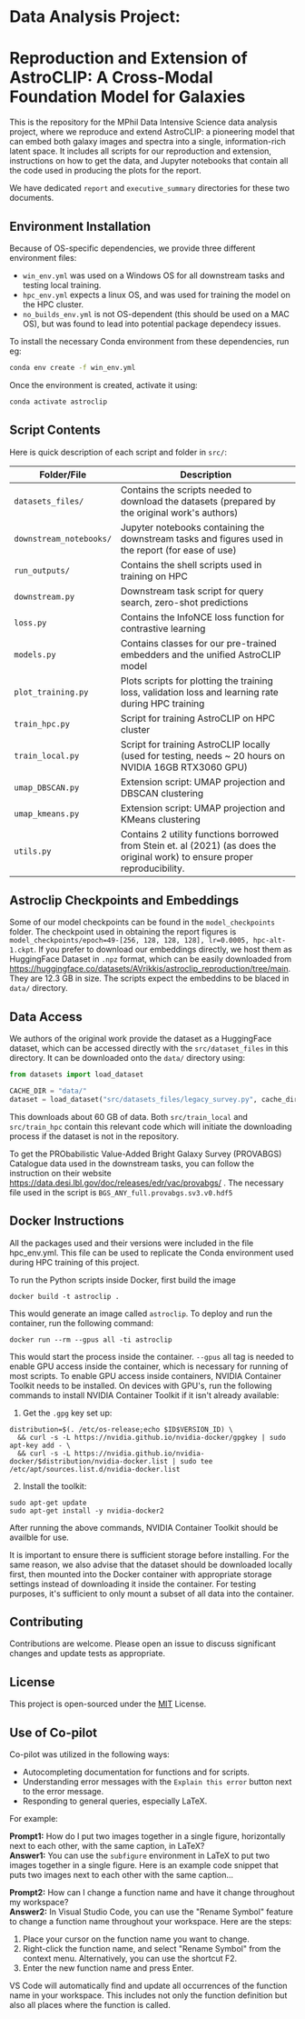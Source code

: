 # Data Analysis Project:
# Reproduction and Extension of AstroCLIP: A Cross-Modal Foundation Model for Galaxies

This is the repository for the MPhil Data Intensive Science data analysis project, where we reproduce and extend AstroCLIP: a pioneering model that can embed both galaxy images and spectra into a single, information-rich latent space. It includes all scripts for our reproduction and extension, instructions on how to get the data, and Jupyter notebooks that contain all the code used in producing the plots for the report.

We have dedicated `report` and `executive_summary` directories for these two documents.



## Environment Installation
Because of OS-specific dependencies, we provide three different environment files: 
- `win_env.yml` was used on a Windows OS for all downstream tasks and testing local training.
- `hpc_env.yml` expects a linux OS, and was used for training the model on the HPC cluster.
- `no_builds_env.yml` is not OS-dependent (this should be used on a MAC OS), but was found to lead into potential package dependecy issues.

To install the necessary Conda environment from these dependencies, run eg:
```bash
conda env create -f win_env.yml
```

Once the environment is created, activate it using:

```bash
conda activate astroclip
```

## Script Contents
Here is quick description of each script and folder in `src/`:

| Folder/File               | Description          |
|---------------------------|----------------------|
| `datasets_files/`            | Contains the scripts needed to download the datasets (prepared by the original work's authors)                     |
| `downstream_notebooks/`      | Jupyter notebooks containing the downstream tasks and figures used in the report (for ease of use)                     |
| `run_outputs/`               | Contains the shell scripts used in training on HPC                     |
| `downstream.py`             |   Downstream task script for query search, zero-shot predictions                   |
| `loss.py`                   |  Contains the InfoNCE loss function for contrastive learning                    |
| `models.py`                 | Contains classes for our pre-trained embedders and the unified AstroCLIP model                     |
| `plot_training.py`          |  Plots scripts for plotting the training loss, validation loss and learning rate during HPC training                    |
| `train_hpc.py`              |   Script for training AstroCLIP on HPC cluster                   |
| `train_local.py`            |   Script for training AstroCLIP locally (used for testing, needs ~ 20 hours on NVIDIA 16GB RTX3060 GPU)                   |
| `umap_DBSCAN.py`            | Extension script: UMAP projection and DBSCAN clustering                     |
| `umap_kmeans.py`            | Extension script: UMAP projection and KMeans clustering                     |
| `utils.py`                  | Contains 2 utility functions borrowed from Stein et. al (2021) (as does the original work) to ensure proper reproducibility.                      |



## Astroclip Checkpoints and Embeddings
Some of our model checkpoints can be found in the `model_checkpoints` folder. The checkpoint used in obtaining the report figures is `model_checkpoints/epoch=49-[256, 128, 128, 128], lr=0.0005, hpc-alt-1.ckpt`. If you prefer to download our embeddings directly, we host them as HuggingFace Dataset in `.npz` format, which can be easily downloaded from https://huggingface.co/datasets/AVrikkis/astroclip_reproduction/tree/main. They are 12.3 GB in size. The scripts expect the embeddins to be blaced in `data/` directory.

## Data Access
We authors of the original work provide the dataset as a HuggingFace dataset,  which can be accessed directly with the `src/dataset_files` in this directory. It can be downloaded onto the `data/` directory using:

```python
from datasets import load_dataset

CACHE_DIR = "data/"
dataset = load_dataset("src/datasets_files/legacy_survey.py", cache_dir=CACHE_DIR)
```
This downloads about 60 GB of data. Both `src/train_local` and `src/train_hpc` contain this relevant code which will initiate the downloading process if the dataset is not in the repository.

To get the PRObabilistic Value-Added Bright Galaxy Survey (PROVABGS) Catalogue data used in the downstream tasks, you can follow the instruction on their website https://data.desi.lbl.gov/doc/releases/edr/vac/provabgs/ . The necessary file used in the script is `BGS_ANY_full.provabgs.sv3.v0.hdf5`


## Docker Instructions
All the packages used and their versions were included in the file hpc_env.yml. This file can be used to replicate the Conda environment used during HPC training of this project.

To run the Python scripts inside Docker, first build the image
```
docker build -t astroclip .
```

This would generate an image called `astroclip`. To deploy and run the container, run the following command:

```
docker run --rm --gpus all -ti astroclip
```
This would start the process inside the container. `--gpus` all tag is needed to enable GPU access inside the container, which is necessary for running of most scripts. To enable GPU access inside containers, NVIDIA Container Toolkit needs to be installed. On devices with GPU's, run the following commands to install NVIDIA Container Toolkit if it isn't already available:

1) Get the `.gpg` key set up:
```
distribution=$(. /etc/os-release;echo $ID$VERSION_ID) \
  && curl -s -L https://nvidia.github.io/nvidia-docker/gpgkey | sudo apt-key add - \
  && curl -s -L https://nvidia.github.io/nvidia-docker/$distribution/nvidia-docker.list | sudo tee /etc/apt/sources.list.d/nvidia-docker.list
```
2) Install the toolkit:
```
sudo apt-get update
sudo apt-get install -y nvidia-docker2
```
After running the above commands, NVIDIA Container Toolkit should be availble for use.

It is important to ensure there is sufficient storage before installing. For the same reason, we also advise that the dataset should be downloaded locally first, then mounted into the Docker container with appropriate storage settings instead of downloading it inside the container. For testing purposes, it's sufficient to only mount a subset of all data into the container.


## Contributing

Contributions are welcome. Please open an issue to discuss significant changes and update tests as appropriate.

## License
This project is open-sourced under the [MIT](https://choosealicense.com/licenses/mit/) License.



## Use of Co-pilot

Co-pilot was utilized in the following ways:
- Autocompleting documentation for functions and for scripts.
- Understanding error messages with the `Explain this error` button next to the error message.
- Responding to general queries, especially LaTeX.

For example:

**Prompt1:** How do I put two images together in a single figure, horizontally next to each other, with the same caption, in LaTeX?  
**Answer1:** You can use the `subfigure` environment in LaTeX to put two images together in a single figure. Here is an example code snippet that puts two images next to each other with the same caption...

**Prompt2:** How can I change a function name and have it change throughout my workspace?  
**Answer2:** In Visual Studio Code, you can use the "Rename Symbol" feature to change a function name throughout your workspace. Here are the steps:
1. Place your cursor on the function name you want to change.
2. Right-click the function name, and select "Rename Symbol" from the context menu. Alternatively, you can use the shortcut F2.
3. Enter the new function name and press Enter.

VS Code will automatically find and update all occurrences of the function name in your workspace. This includes not only the function definition but also all places where the function is called.

